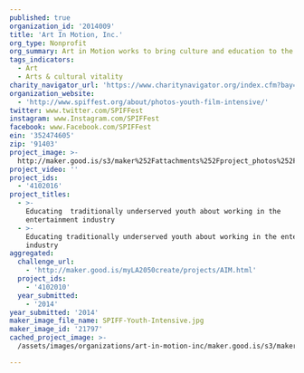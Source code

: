 ```yaml
---
published: true
organization_id: '2014009'
title: 'Art In Motion, Inc.'
org_type: Nonprofit
org_summary: Art in Motion works to bring culture and education to the Los Angeles area.
tags_indicators:
  - Art
  - Arts & cultural vitality
charity_navigator_url: 'https://www.charitynavigator.org/index.cfm?bay=search.profile&ein=352474605'
organization_website:
  - 'http://www.spiffest.org/about/photos-youth-film-intensive/'
twitter: www.twitter.com/SPIFFest
instagram: www.Instagram.com/SPIFFest
facebook: www.Facebook.com/SPIFFest
ein: '352474605'
zip: '91403'
project_image: >-
  http://maker.good.is/s3/maker%252Fattachments%252Fproject_photos%252Fimages%252F21797%252Fdisplay%252FSPIFF-Youth-Intensive.jpg=c570x385
project_video: ''
project_ids:
  - '4102016'
project_titles:
  - >-
    Educating  traditionally underserved youth about working in the
    entertainment industry
  - >-
    Educating traditionally underserved youth about working in the entertainment
    industry
aggregated:
  challenge_url:
    - 'http://maker.good.is/myLA2050create/projects/AIM.html'
  project_ids:
    - '4102010'
  year_submitted:
    - '2014'
year_submitted: '2014'
maker_image_file_name: SPIFF-Youth-Intensive.jpg
maker_image_id: '21797'
cached_project_image: >-
  /assets/images/organizations/art-in-motion-inc/maker.good.is/s3/maker%252Fattachments%252Fproject_photos%252Fimages%252F21797%252Fdisplay%252FSPIFF-Youth-Intensive.jpg=c570x385.jpg

---
```

